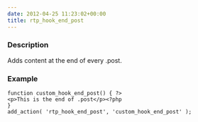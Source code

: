 ```yaml
---
date: 2012-04-25 11:23:02+00:00
title: rtp_hook_end_post
---
```


### Description


Adds content at the end of every .post.


### Example



    
    function custom_hook_end_post() { ?>
    <p>This is the end of .post</p><?php
    }
    add_action( 'rtp_hook_end_post', 'custom_hook_end_post' );

